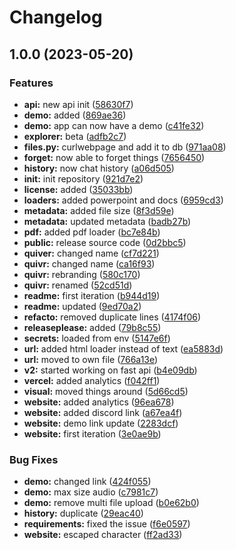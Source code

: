 # Changelog

## 1.0.0 (2023-05-20)


### Features

* **api:** new api init ([58630f7](https://github.com/pepeto/quiver/commit/58630f7207e13f891bd768e92668e7d37cf15f0a))
* **demo:** added ([869ae36](https://github.com/pepeto/quiver/commit/869ae36190a9fba966d5a86d5e9353784c18daf6))
* **demo:** app can now have a demo ([c41fe32](https://github.com/pepeto/quiver/commit/c41fe32cf0a27a61c29c312820bb4700610043aa))
* **explorer:** beta ([adfb2c7](https://github.com/pepeto/quiver/commit/adfb2c75cbd5fa128ab905d3e22fefeaf38ed6e5))
* **files.py:** curlwebpage and add it to db ([971aa08](https://github.com/pepeto/quiver/commit/971aa083a56003e5ffb7f910f2fdf83d64783146))
* **forget:** now able to forget things ([7656450](https://github.com/pepeto/quiver/commit/7656450ddf769636348a3ec4a62e59b7dc512286))
* **history:** now chat history ([a06d505](https://github.com/pepeto/quiver/commit/a06d505920129210095714be342775aa43990d64))
* **init:** init repository ([921d7e2](https://github.com/pepeto/quiver/commit/921d7e2502f2d62c268e55acf6a92bc63c35d669))
* **license:** added ([35033bb](https://github.com/pepeto/quiver/commit/35033bb0f91d90b7efdbea8a4d09bf1e4ff7a1a6))
* **loaders:** added powerpoint and docs ([6959cd3](https://github.com/pepeto/quiver/commit/6959cd3aba6d7555b4a211f27536b9569a402edf))
* **metadata:** added file size ([8f3d59e](https://github.com/pepeto/quiver/commit/8f3d59e955a768b99e02b54fdf89c3ebf047e0a3))
* **metadata:** updated metadata ([badb27b](https://github.com/pepeto/quiver/commit/badb27bf195137ad1bc3321fbfa97b24094b1dfb))
* **pdf:** added pdf loader ([bc7e84b](https://github.com/pepeto/quiver/commit/bc7e84b1f97cc38fb0cc5bfb817164965414688d))
* **public:** release source code ([0d2bbc5](https://github.com/pepeto/quiver/commit/0d2bbc5539e91191a8f2c79bf31965f0af130cc9))
* **quiver:** changed name ([cf7d221](https://github.com/pepeto/quiver/commit/cf7d221d877489d5234f055302676de8f59b3dff))
* **quivr:** changed name ([ca16f93](https://github.com/pepeto/quiver/commit/ca16f936a3020a8cd5bd981b676d5a444bb07833))
* **quivr:** rebranding ([580c170](https://github.com/pepeto/quiver/commit/580c17090171b02f1b1ed7ea8f19c919b8e0267c))
* **quivr:** renamed ([52cd51d](https://github.com/pepeto/quiver/commit/52cd51d71a28df556b0f118ed3f5fba23ff63fb5))
* **readme:** first iteration ([b944d19](https://github.com/pepeto/quiver/commit/b944d19a28d5d3eddc6ebb2eb13beab1e7ec187d))
* **readme:** updated ([9ed70a2](https://github.com/pepeto/quiver/commit/9ed70a2499a61d0b10dce937312f6ab4d8b1fd2a))
* **refacto:** removed duplicate lines ([4174f06](https://github.com/pepeto/quiver/commit/4174f0693afde5bcf182aaab1f2cd532df8aa939))
* **releaseplease:** added ([79b8c55](https://github.com/pepeto/quiver/commit/79b8c55ce9d72d2e8aab1e20537b6a94ccaf7e6a))
* **secrets:** loaded from env ([5147e6f](https://github.com/pepeto/quiver/commit/5147e6fcddda7681129a7dbc4cedd0ca761e265d))
* **url:** added html loader instead of text ([ea5883d](https://github.com/pepeto/quiver/commit/ea5883ddb9dc3b1962a04dc6eacb5a0bd0a968ae))
* **url:** moved to own file ([766a13e](https://github.com/pepeto/quiver/commit/766a13ed9b97becf9c5fe7c2dcea54b37bc7442d))
* **v2:** started working on fast api ([b4e09db](https://github.com/pepeto/quiver/commit/b4e09dbc29040c4df25d8c18d8add8fa2fcb146f))
* **vercel:** added analytics ([f042ff1](https://github.com/pepeto/quiver/commit/f042ff15f098df56b4219a011aa0dd4ca229f777))
* **visual:** moved things around ([5d66cd5](https://github.com/pepeto/quiver/commit/5d66cd5223267a0349db824aab287eebaa6973eb))
* **website:** added analytics ([96ea678](https://github.com/pepeto/quiver/commit/96ea6783556926e6869c67cdf9f3b4d36ada411a))
* **website:** added discord link ([a67ea4f](https://github.com/pepeto/quiver/commit/a67ea4f1652aa765697a6c371a803214c639dcec))
* **website:** demo link update ([2283dcf](https://github.com/pepeto/quiver/commit/2283dcfffa4e087561d5bf36a40fd5c2031efb0e))
* **website:** first iteration ([3e0ae9b](https://github.com/pepeto/quiver/commit/3e0ae9b8b469c004887e6ed15299483f6bb9aa19))


### Bug Fixes

* **demo:** changed link ([424f055](https://github.com/pepeto/quiver/commit/424f055ca16935603c39b6af73d93f0d7ab5fbea))
* **demo:** max size audio ([c7981c7](https://github.com/pepeto/quiver/commit/c7981c792adb55cb7c29d1f8d901b62e217e71e2))
* **demo:** remove multi file upload ([b0e62b0](https://github.com/pepeto/quiver/commit/b0e62b08d62169e70f68012eeae0b5cc00894c3d))
* **history:** duplicate ([29eac40](https://github.com/pepeto/quiver/commit/29eac401b53242ecf88dbeb086abcddb3520171c))
* **requirements:** fixed the issue ([f6e0597](https://github.com/pepeto/quiver/commit/f6e05975c3420eb1957e14881fc968d80dc0d92e))
* **website:** escaped character ([ff2ad33](https://github.com/pepeto/quiver/commit/ff2ad33309447cefcee3724844c99e44ea2699e7))
